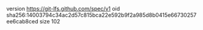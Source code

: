 version https://git-lfs.github.com/spec/v1
oid sha256:14003794c34ac2d57c815bca22e592b9f2a985d8b0415e66730257ee6cab8ced
size 102
